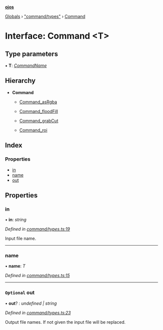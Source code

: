 **[ojos](../README.md)**

[Globals](../README.md) › ["command/types"](../modules/_command_types_.md) › [Command](_command_types_.command.md)

# Interface: Command <**T**>

## Type parameters

▪ **T**: *[CommandName](../enums/_command_types_.commandname.md)*

## Hierarchy

* **Command**

  * [Command_asRgba](_command_impl_asrgba_.command_asrgba.md)

  * [Command_floodFill](_command_impl_floodfill_.command_floodfill.md)

  * [Command_grabCut](_command_impl_grabcut_.command_grabcut.md)

  * [Command_roi](_command_impl_roi_.command_roi.md)

## Index

### Properties

* [in](_command_types_.command.md#in)
* [name](_command_types_.command.md#name)
* [out](_command_types_.command.md#optional-out)

## Properties

###  in

• **in**: *string*

*Defined in [command/types.ts:19](https://github.com/cancerberoSgx/mirada/blob/f2ba50d/ojos/src/command/types.ts#L19)*

Input file name.

___

###  name

• **name**: *T*

*Defined in [command/types.ts:15](https://github.com/cancerberoSgx/mirada/blob/f2ba50d/ojos/src/command/types.ts#L15)*

___

### `Optional` out

• **out**? : *undefined | string*

*Defined in [command/types.ts:23](https://github.com/cancerberoSgx/mirada/blob/f2ba50d/ojos/src/command/types.ts#L23)*

Output file names. If not given the input file will be replaced.